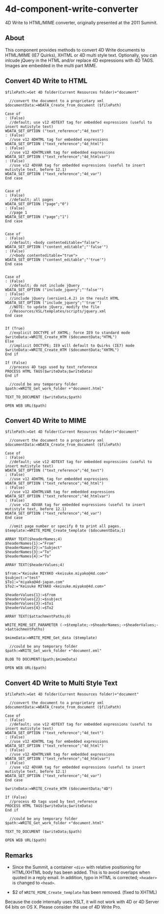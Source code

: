 # 4d-component-write-converter
4D Write to HTML/MIME converter, originally presented at the 2011 Summit.

About
---

This component provides methods to convert 4D Write documents to HTML/MIME (IE7 Quirks), XHTML or 4D multi style text. Optionally, you can inlcude jQuery in the HTML and/or replace 4D expressions with 4D TAGS. Images are embedded in the multi part MIME.

Convert 4D Write to HTML
---

```
$filePath:=Get 4D folder(Current Resources folder)+"document"

  //convert the document to a proprietary xml
$documentData:=WDATA_Create_from_document ($filePath)

Case of 
: (False)
  //default; use v12 4DTEXT tag for embedded expressions (useful to insert mutistyle text)
WDATA_SET_OPTION ("text_reference";"4d_text")
: (False)
  //use v12 4DHTML tag for embedded expressions
WDATA_SET_OPTION ("text_reference";"4d_html")
: (False)
  //use v12 4DHTMLVAR tag for embedded expressions
WDATA_SET_OPTION ("text_reference";"4d_htmlvar")
: (False)
  //use v12 4DVAR tag for embedded expressions (useful to insert mutistyle text, before 12.1)
WDATA_SET_OPTION ("text_reference";"4d_var")
End case 


Case of 
: (False)
  //default; all pages
WDATA_SET_OPTION ("page";"0")
: (False)
  //page 1
WDATA_SET_OPTION ("page";"1")
End case 


Case of 
: (False)
  //default; <body contenteditable="false">
WDATA_SET_OPTION ("content_editable";"'false'")
: (False)
  //<body contenteditable="true">
WDATA_SET_OPTION ("content_editable";"'true'")
End case 


Case of 
: (False)
  //default; do not include jQuery
WDATA_SET_OPTION ("include_jquery";"'false'")
: (False)
  //include jQuery (version1.4.2) in the result HTML
WDATA_SET_OPTION ("include_jquery";"'true'")
  //NOTE: to update jQuery, modify the file 
  //Resources/XSL/templates/scripts/jquery.xml
End case 


If (True)
  //explicit DOCTYPE of XHTML; force IE9 to standard mode
$writeData:=WRITE_Create_HTM ($documentData;"HTML")
Else 
  //implicit DOCTYPE; IE9 will default to Quirks (IE7) mode
$writeData:=WRITE_Create_HTM ($documentData;"XHTML")
End if 

If (False)
  //process 4D tags used by text_reference
PROCESS HTML TAGS($writeData;$writeData)
End if 

  //could be any temporary folder
$path:=WRITE_Get_work_folder +"document.html"

TEXT_TO_DOCUMENT ($writeData;$path)

OPEN WEB URL($path)

```

Convert 4D Write to MIME
---

```
$filePath:=Get 4D folder(Current Resources folder)+"document"

  //convert the document to a proprietary xml
$documentData:=WDATA_Create_from_document ($filePath)

Case of 
: (False)
  //default; use v12 4DTEXT tag for embedded expressions (useful to insert mutistyle text)
WDATA_SET_OPTION ("text_reference";"4d_text")
: (False)
  //use v12 4DHTML tag for embedded expressions
WDATA_SET_OPTION ("text_reference";"4d_html")
: (False)
  //use v12 4DHTMLVAR tag for embedded expressions
WDATA_SET_OPTION ("text_reference";"4d_htmlvar")
: (False)
  //use v12 4DVAR tag for embedded expressions (useful to insert mutistyle text, before 12.1)
WDATA_SET_OPTION ("text_reference";"4d_var")
End case 

  //omit page number or specify 0 to print all pages.
$template:=WRITE_MIME_Create_template ($documentData;1)

ARRAY TEXT($headerNames;4)
$headerNames{1}:="From"
$headerNames{2}:="Subject"
$headerNames{3}:="To"
$headerNames{4}:="To"

ARRAY TEXT($headerValues;4)

$from:="Keisuke MIYAKO <keisuke.miyako@4d.com>"
$subject:="test"
$To1:="miyako@4d-japan.com"
$To2:="Keisuke MIYAKO <keisuke.miyako@4d.com>"

$headerValues{1}:=$from
$headerValues{2}:=$subject
$headerValues{3}:=$To1
$headerValues{4}:=$To2

ARRAY TEXT($attachmentPaths;0)

WRITE_MIME_SET_PARAMETER (->$template;->$headerNames;->$headerValues;->$attachmentPaths)

$mimeData:=WRITE_MIME_Get_data ($template)

  //could be any temporary folder
$path:=WRITE_Get_work_folder +"document.eml"

BLOB TO DOCUMENT($path;$mimeData)

OPEN WEB URL($path)
```

Convert 4D Write to Multi Style Text
---

```
$filePath:=Get 4D folder(Current Resources folder)+"document"

  //convert the document to a proprietary xml
$documentData:=WDATA_Create_from_document ($filePath)

Case of 
: (False)
  //default; use v12 4DTEXT tag for embedded expressions (useful to insert mutistyle text)
WDATA_SET_OPTION ("text_reference";"4d_text")
: (False)
  //use v12 4DHTML tag for embedded expressions
WDATA_SET_OPTION ("text_reference";"4d_html")
: (False)
  //use v12 4DHTMLVAR tag for embedded expressions
WDATA_SET_OPTION ("text_reference";"4d_htmlvar")
: (False)
  //use v12 4DVAR tag for embedded expressions (useful to insert mutistyle text, before 12.1)
WDATA_SET_OPTION ("text_reference";"4d_var")
End case 

$writeData:=WRITE_Create_HTM ($documentData;"4D")

If (False)
  //process 4D tags used by text_reference
PROCESS HTML TAGS($writeData;$writeData)
End if 

  //could be any temporary folder
$path:=WRITE_Get_work_folder +"document.html"

TEXT_TO_DOCUMENT ($writeData;$path)

OPEN WEB URL($path)
```

Remarks
---

* Since the Summit, a container ```<div>``` with relative positioning for HTML/XHTML body has been added. This is to avoid overlaps when quoted in a reply email. In addition, typo in HTML is corrected; ```<header>``` is changed to ```<head>```. 

* $2 of ```WRITE_MIME_Create_template``` has been removed. (fixed to XHTML)
 
Because the code internally uses XSLT, it will not work with 4D or 4D Server 64 bits on OS X. Please consider the use of 4D Write Pro. 
